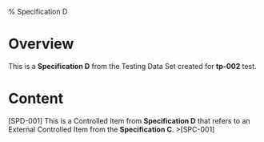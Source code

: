 % Specification D

# Overview

This is a **Specification D** from the Testing Data Set created for **tp-002** test.

# Content

[SPD-001] This is a Controlled Item from **Specification D** that refers to an External Controlled Item from the **Specification C**. >[SPC-001]
